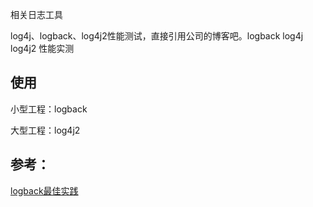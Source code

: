 相关日志工具

log4j、logback、log4j2性能测试，直接引用公司的博客吧。logback log4j log4j2 性能实测

## 使用

小型工程：logback

大型工程：log4j2

## 参考：

[logback最佳实践](https://www.jianshu.com/p/b3dedb8fb61e)
